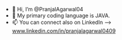 - 👋 Hi, I’m @PranjalAgarwal04
- 👀 My primary coding language is JAVA.
- 📫 You can connect also on LinkedIn --> www.linkedin.com/in/pranjalagarwal0409

<!---
PranjalAgarwal04/PranjalAgarwal04 is a ✨ special ✨ repository because its `README.md` (this file) appears on your GitHub profile.
You can click the Preview  link to take a look at your changes.
--->
